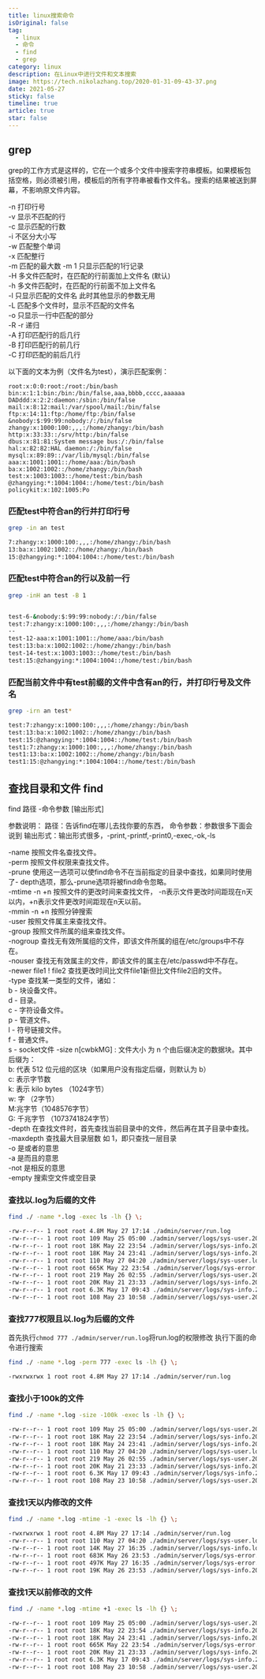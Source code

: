```yaml
---
title: linux搜索命令
isOriginal: false
tag:
  - linux
  - 命令
  - find
  - grep
category: linux
description: 在Linux中进行文件和文本搜索
image: https://tech.nikolazhang.top/2020-01-31-09-43-37.png
date: 2021-05-27
sticky: false
timeline: true
article: true
star: false
---
```


## grep

grep的工作方式是这样的，它在一个或多个文件中搜索字符串模板。如果模板包括空格，则必须被引用，模板后的所有字符串被看作文件名。搜索的结果被送到屏幕，不影响原文件内容。

-n 打印行号  
-v 显示不匹配的行  
-c 显示匹配的行数  
-i 不区分大小写  
-w 匹配整个单词  
-x 匹配整行  
-m 匹配的最大数 -m 1 只显示匹配的1行记录  
-H 多文件匹配时，在匹配的行前面加上文件名 (默认)  
-h 多文件匹配时，在匹配的行前面不加上文件名  
-l 只显示匹配的文件名 此时其他显示的参数无用  
-L 匹配多个文件时，显示不匹配的文件名  
-o 只显示一行中匹配的部分  
-R -r 递归  
-A 打印匹配行的后几行  
-B 打印匹配行的前几行  
-C 打印匹配的前后几行  

以下面的文本为例（文件名为test），演示匹配案例：

```
root:x:0:0:root:/root:/bin/bash
bin:x:1:1:bin:/bin:/bin/false,aaa,bbbb,cccc,aaaaaa
DADddd:x:2:2:daemon:/sbin:/bin/false
mail:x:8:12:mail:/var/spool/mail:/bin/false
ftp:x:14:11:ftp:/home/ftp:/bin/false
&nobody:$:99:99:nobody:/:/bin/false
zhangy:x:1000:100:,,,:/home/zhangy:/bin/bash
http:x:33:33::/srv/http:/bin/false
dbus:x:81:81:System message bus:/:/bin/false
hal:x:82:82:HAL daemon:/:/bin/false
mysql:x:89:89::/var/lib/mysql:/bin/false
aaa:x:1001:1001::/home/aaa:/bin/bash
ba:x:1002:1002::/home/zhangy:/bin/bash
test:x:1003:1003::/home/test:/bin/bash
@zhangying:*:1004:1004::/home/test:/bin/bash
policykit:x:102:1005:Po
```

### 匹配test中符合an的行并打印行号

```sh
grep -in an test

7:zhangy:x:1000:100:,,,:/home/zhangy:/bin/bash
13:ba:x:1002:1002::/home/zhangy:/bin/bash
15:@zhangying:*:1004:1004::/home/test:/bin/bash
```


### 匹配test中符合an的行以及前一行

```sh
grep -inH an test -B 1


test-6-&nobody:$:99:99:nobody:/:/bin/false
test:7:zhangy:x:1000:100:,,,:/home/zhangy:/bin/bash
--
test-12-aaa:x:1001:1001::/home/aaa:/bin/bash
test:13:ba:x:1002:1002::/home/zhangy:/bin/bash
test-14-test:x:1003:1003::/home/test:/bin/bash
test:15:@zhangying:*:1004:1004::/home/test:/bin/bash
```

### 匹配当前文件中有test前缀的文件中含有an的行，并打印行号及文件名

```sh
grep -irn an test*

test:7:zhangy:x:1000:100:,,,:/home/zhangy:/bin/bash
test:13:ba:x:1002:1002::/home/zhangy:/bin/bash
test:15:@zhangying:*:1004:1004::/home/test:/bin/bash
test1:7:zhangy:x:1000:100:,,,:/home/zhangy:/bin/bash
test1:13:ba:x:1002:1002::/home/zhangy:/bin/bash
test1:15:@zhangying:*:1004:1004::/home/test:/bin/bash
```

## 查找目录和文件 find

find 路径 -命令参数 [输出形式]

参数说明：
路径：告诉find在哪儿去找你要的东西，
命令参数：参数很多下面会说到
输出形式：输出形式很多，-print,-printf,-print0,-exec,-ok,-ls

-name 按照文件名查找文件。  
-perm 按照文件权限来查找文件。  
-prune 使用这一选项可以使find命令不在当前指定的目录中查找，如果同时使用了- depth选项，那么-prune选项将被find命令忽略。  
-mtime -n +n 按照文件的更改时间来查找文件， -n表示文件更改时间距现在n天以内，+n表示文件更改时间距现在n天以前。  
-mmin -n +n 按照分钟搜索  
-user 按照文件属主来查找文件。  
-group 按照文件所属的组来查找文件。  
-nogroup 查找无有效所属组的文件，即该文件所属的组在/etc/groups中不存在。  
-nouser 查找无有效属主的文件，即该文件的属主在/etc/passwd中不存在。  
-newer file1 ! file2 查找更改时间比文件file1新但比文件file2旧的文件。  
-type 查找某一类型的文件，诸如：  
    b - 块设备文件。  
    d - 目录。  
    c - 字符设备文件。  
    p - 管道文件。  
    l - 符号链接文件。  
    f - 普通文件。  
    s - socket文件
-size n[cwbkMG] : 文件大小 为 n 个由后缀决定的数据块。其中后缀为：  
    b: 代表 512 位元组的区块（如果用户没有指定后缀，则默认为 b）  
    c: 表示字节数  
    k: 表示 kilo bytes （1024字节）  
    w: 字 （2字节）  
    M:兆字节（1048576字节）  
    G: 千兆字节 （1073741824字节）  
-depth 在查找文件时，首先查找当前目录中的文件，然后再在其子目录中查找。  
-maxdepth 查找最大目录层数 如 1，即只查找一层目录  
-o 是或者的意思  
-a 是而且的意思  
-not 是相反的意思  
-empty 搜索空文件或空目录  

### 查找以.log为后缀的文件

```sh
find ./ -name *.log -exec ls -lh {} \;

-rw-r--r-- 1 root root 4.8M May 27 17:14 ./admin/server/run.log
-rw-r--r-- 1 root root 109 May 25 05:00 ./admin/server/logs/sys-user.2021-05-25.log
-rw-r--r-- 1 root root 18K May 22 23:54 ./admin/server/logs/sys-info.2021-05-22.log
-rw-r--r-- 1 root root 18K May 24 23:41 ./admin/server/logs/sys-info.2021-05-24.log
-rw-r--r-- 1 root root 110 May 27 04:20 ./admin/server/logs/sys-user.log
-rw-r--r-- 1 root root 665K May 22 23:54 ./admin/server/logs/sys-error.2021-05-22.log
-rw-r--r-- 1 root root 219 May 26 02:55 ./admin/server/logs/sys-user.2021-05-26.log
-rw-r--r-- 1 root root 20K May 21 23:33 ./admin/server/logs/sys-info.2021-05-21.log
-rw-r--r-- 1 root root 6.3K May 17 09:43 ./admin/server/logs/sys-info.2021-05-17.log
-rw-r--r-- 1 root root 108 May 23 10:58 ./admin/server/logs/sys-user.2021-05-23.log
```

### 查找777权限且以.log为后缀的文件

首先执行`chmod 777 ./admin/server/run.log`将run.log的权限修改
执行下面的命令进行搜索

```sh
find ./ -name *.log -perm 777 -exec ls -lh {} \;

-rwxrwxrwx 1 root root 4.8M May 27 17:14 ./admin/server/run.log
```

### 查找小于100k的文件

```sh
find ./ -name *.log -size -100k -exec ls -lh {} \;

-rw-r--r-- 1 root root 109 May 25 05:00 ./admin/server/logs/sys-user.2021-05-25.log
-rw-r--r-- 1 root root 18K May 22 23:54 ./admin/server/logs/sys-info.2021-05-22.log
-rw-r--r-- 1 root root 18K May 24 23:41 ./admin/server/logs/sys-info.2021-05-24.log
-rw-r--r-- 1 root root 110 May 27 04:20 ./admin/server/logs/sys-user.log
-rw-r--r-- 1 root root 219 May 26 02:55 ./admin/server/logs/sys-user.2021-05-26.log
-rw-r--r-- 1 root root 20K May 21 23:33 ./admin/server/logs/sys-info.2021-05-21.log
-rw-r--r-- 1 root root 6.3K May 17 09:43 ./admin/server/logs/sys-info.2021-05-17.log
-rw-r--r-- 1 root root 108 May 23 10:58 ./admin/server/logs/sys-user.2021-05-23.log

```

### 查找1天以内修改的文件

```sh
find ./ -name *.log -mtime -1 -exec ls -lh {} \;

-rwxrwxrwx 1 root root 4.8M May 27 17:14 ./admin/server/run.log
-rw-r--r-- 1 root root 110 May 27 04:20 ./admin/server/logs/sys-user.log
-rw-r--r-- 1 root root 14K May 27 16:35 ./admin/server/logs/sys-info.log
-rw-r--r-- 1 root root 683K May 26 23:53 ./admin/server/logs/sys-error.2021-05-26.log
-rw-r--r-- 1 root root 497K May 27 16:35 ./admin/server/logs/sys-error.log
-rw-r--r-- 1 root root 19K May 26 23:53 ./admin/server/logs/sys-info.2021-05-26.log
```

### 查找1天以前修改的文件

```sh
find ./ -name *.log -mtime +1 -exec ls -lh {} \;

-rw-r--r-- 1 root root 109 May 25 05:00 ./admin/server/logs/sys-user.2021-05-25.log
-rw-r--r-- 1 root root 18K May 22 23:54 ./admin/server/logs/sys-info.2021-05-22.log
-rw-r--r-- 1 root root 18K May 24 23:41 ./admin/server/logs/sys-info.2021-05-24.log
-rw-r--r-- 1 root root 665K May 22 23:54 ./admin/server/logs/sys-error.2021-05-22.log
-rw-r--r-- 1 root root 20K May 21 23:33 ./admin/server/logs/sys-info.2021-05-21.log
-rw-r--r-- 1 root root 6.3K May 17 09:43 ./admin/server/logs/sys-info.2021-05-17.log
-rw-r--r-- 1 root root 108 May 23 10:58 ./admin/server/logs/sys-user.2021-05-23.log
```
